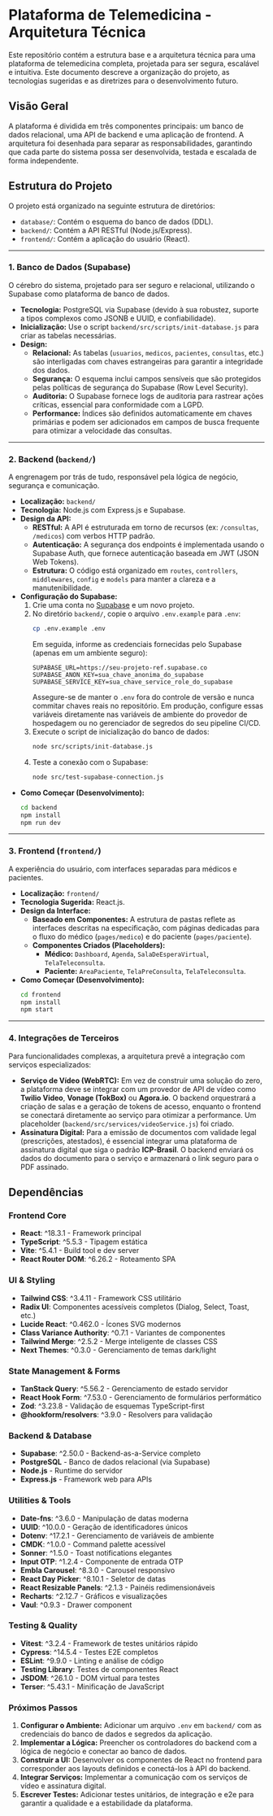 # Plataforma de Telemedicina - Arquitetura Técnica

Este repositório contém a estrutura base e a arquitetura técnica para uma plataforma de telemedicina completa, projetada para ser segura, escalável e intuitiva. Este documento descreve a organização do projeto, as tecnologias sugeridas e as diretrizes para o desenvolvimento futuro.

## Visão Geral

A plataforma é dividida em três componentes principais: um banco de dados relacional, uma API de backend e uma aplicação de frontend. A arquitetura foi desenhada para separar as responsabilidades, garantindo que cada parte do sistema possa ser desenvolvida, testada e escalada de forma independente.

##  Estrutura do Projeto

O projeto está organizado na seguinte estrutura de diretórios:

-   `database/`: Contém o esquema do banco de dados (DDL).
-   `backend/`: Contém a API RESTful (Node.js/Express).
-   `frontend/`: Contém a aplicação do usuário (React).

---

### 1. Banco de Dados (Supabase)

O cérebro do sistema, projetado para ser seguro e relacional, utilizando o Supabase como plataforma de banco de dados.

-   **Tecnologia:** PostgreSQL via Supabase (devido à sua robustez, suporte a tipos complexos como JSONB e UUID, e confiabilidade).
-   **Inicialização:** Use o script `backend/src/scripts/init-database.js` para criar as tabelas necessárias.
-   **Design:**
    -   **Relacional:** As tabelas (`usuarios`, `medicos`, `pacientes`, `consultas`, etc.) são interligadas com chaves estrangeiras para garantir a integridade dos dados.
    -   **Segurança:** O esquema inclui campos sensíveis que são protegidos pelas políticas de segurança do Supabase (Row Level Security).
    -   **Auditoria:** O Supabase fornece logs de auditoria para rastrear ações críticas, essencial para conformidade com a LGPD.
    -   **Performance:** Índices são definidos automaticamente em chaves primárias e podem ser adicionados em campos de busca frequente para otimizar a velocidade das consultas.

---

### 2. Backend (`backend/`)

A engrenagem por trás de tudo, responsável pela lógica de negócio, segurança e comunicação.

-   **Localização:** `backend/`
-   **Tecnologia:** Node.js com Express.js e Supabase.
-   **Design da API:**
    -   **RESTful:** A API é estruturada em torno de recursos (ex: `/consultas`, `/medicos`) com verbos HTTP padrão.
    -   **Autenticação:** A segurança dos endpoints é implementada usando o Supabase Auth, que fornece autenticação baseada em JWT (JSON Web Tokens).
    -   **Estrutura:** O código está organizado em `routes`, `controllers`, `middlewares`, `config` e `models` para manter a clareza e a manutenibilidade.
-   **Configuração do Supabase:**
    1. Crie uma conta no [Supabase](https://supabase.com/) e um novo projeto.
    2. No diretório `backend/`, copie o arquivo `.env.example` para `.env`:
       ```bash
       cp .env.example .env
       ```
       Em seguida, informe as credenciais fornecidas pelo Supabase (apenas em um ambiente seguro):
       ```
       SUPABASE_URL=https://seu-projeto-ref.supabase.co
       SUPABASE_ANON_KEY=sua_chave_anonima_do_supabase
       SUPABASE_SERVICE_KEY=sua_chave_service_role_do_supabase
       ```
       Assegure-se de manter o `.env` fora do controle de versão e nunca commitar chaves reais no repositório. Em produção, configure essas variáveis diretamente nas variáveis de ambiente do provedor de hospedagem ou no gerenciador de segredos do seu pipeline CI/CD.
    3. Execute o script de inicialização do banco de dados:
       ```bash
       node src/scripts/init-database.js
       ```
    4. Teste a conexão com o Supabase:
       ```bash
       node src/test-supabase-connection.js
       ```
-   **Como Começar (Desenvolvimento):**
    ```bash
    cd backend
    npm install
    npm run dev
    ```

---

### 3. Frontend (`frontend/`)

A experiência do usuário, com interfaces separadas para médicos e pacientes.

-   **Localização:** `frontend/`
-   **Tecnologia Sugerida:** React.js.
-   **Design da Interface:**
    -   **Baseado em Componentes:** A estrutura de pastas reflete as interfaces descritas na especificação, com páginas dedicadas para o fluxo do médico (`pages/medico`) e do paciente (`pages/paciente`).
    -   **Componentes Criados (Placeholders):**
        -   **Médico:** `Dashboard`, `Agenda`, `SalaDeEsperaVirtual`, `TelaTeleconsulta`.
        -   **Paciente:** `AreaPaciente`, `TelaPreConsulta`, `TelaTeleconsulta`.
-   **Como Começar (Desenvolvimento):**
    ```bash
    cd frontend
    npm install
    npm start
    ```

---

### 4. Integrações de Terceiros

Para funcionalidades complexas, a arquitetura prevê a integração com serviços especializados:

-   **Serviço de Vídeo (WebRTC):** Em vez de construir uma solução do zero, a plataforma deve se integrar com um provedor de API de vídeo como **Twilio Video**, **Vonage (TokBox)** ou **Agora.io**. O backend orquestrará a criação de salas e a geração de tokens de acesso, enquanto o frontend se conectará diretamente ao serviço para otimizar a performance. Um placeholder (`backend/src/services/videoService.js`) foi criado.
-   **Assinatura Digital:** Para a emissão de documentos com validade legal (prescrições, atestados), é essencial integrar uma plataforma de assinatura digital que siga o padrão **ICP-Brasil**. O backend enviará os dados do documento para o serviço e armazenará o link seguro para o PDF assinado.

## Dependências

### Frontend Core
- **React**: ^18.3.1 - Framework principal
- **TypeScript**: ^5.5.3 - Tipagem estática
- **Vite**: ^5.4.1 - Build tool e dev server
- **React Router DOM**: ^6.26.2 - Roteamento SPA

### UI & Styling
- **Tailwind CSS**: ^3.4.11 - Framework CSS utilitário
- **Radix UI**: Componentes acessíveis completos (Dialog, Select, Toast, etc.)
- **Lucide React**: ^0.462.0 - Ícones SVG modernos
- **Class Variance Authority**: ^0.7.1 - Variantes de componentes
- **Tailwind Merge**: ^2.5.2 - Merge inteligente de classes CSS
- **Next Themes**: ^0.3.0 - Gerenciamento de temas dark/light

### State Management & Forms
- **TanStack Query**: ^5.56.2 - Gerenciamento de estado servidor
- **React Hook Form**: ^7.53.0 - Gerenciamento de formulários performático
- **Zod**: ^3.23.8 - Validação de esquemas TypeScript-first
- **@hookform/resolvers**: ^3.9.0 - Resolvers para validação

### Backend & Database
- **Supabase**: ^2.50.0 - Backend-as-a-Service completo
- **PostgreSQL** - Banco de dados relacional (via Supabase)
- **Node.js** - Runtime do servidor
- **Express.js** - Framework web para APIs

### Utilities & Tools
- **Date-fns**: ^3.6.0 - Manipulação de datas moderna
- **UUID**: ^10.0.0 - Geração de identificadores únicos
- **Dotenv**: ^17.2.1 - Gerenciamento de variáveis de ambiente
- **CMDK**: ^1.0.0 - Command palette acessível
- **Sonner**: ^1.5.0 - Toast notifications elegantes
- **Input OTP**: ^1.2.4 - Componente de entrada OTP
- **Embla Carousel**: ^8.3.0 - Carousel responsivo
- **React Day Picker**: ^8.10.1 - Seletor de datas
- **React Resizable Panels**: ^2.1.3 - Painéis redimensionáveis
- **Recharts**: ^2.12.7 - Gráficos e visualizações
- **Vaul**: ^0.9.3 - Drawer component

### Testing & Quality
- **Vitest**: ^3.2.4 - Framework de testes unitários rápido
- **Cypress**: ^14.5.4 - Testes E2E completos
- **ESLint**: ^9.9.0 - Linting e análise de código
- **Testing Library**: Testes de componentes React
- **JSDOM**: ^26.1.0 - DOM virtual para testes
- **Terser**: ^5.43.1 - Minificação de JavaScript

### Próximos Passos

1.  **Configurar o Ambiente:** Adicionar um arquivo `.env` em `backend/` com as credenciais do banco de dados e segredos da aplicação.
2.  **Implementar a Lógica:** Preencher os controladores do backend com a lógica de negócio e conectar ao banco de dados.
3.  **Construir a UI:** Desenvolver os componentes de React no frontend para corresponder aos layouts definidos e conectá-los à API do backend.
4.  **Integrar Serviços:** Implementar a comunicação com os serviços de vídeo e assinatura digital.
5.  **Escrever Testes:** Adicionar testes unitários, de integração e e2e para garantir a qualidade e a estabilidade da plataforma.
